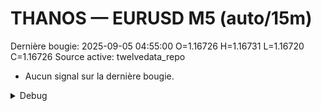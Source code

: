 # THANOS — EURUSD M5 (auto/15m)
Dernière bougie: 2025-09-05 04:55:00  O=1.16726  H=1.16731  L=1.16720  C=1.16726
Source active: twelvedata_repo

- Aucun signal sur la dernière bougie.

<details><summary>Debug</summary>

- TD_API_KEY manquant.

</details>